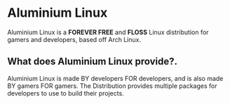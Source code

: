 # Aluminium Linux
Aluminium Linux is a **FOREVER FREE** and **FLOSS** Linux distribution for gamers and developers, based off Arch Linux.

## What does Aluminium Linux provide?.
Aluminium Linux is made BY developers FOR developers, and is also made BY gamers FOR gamers. The Distribution provides multiple packages for developers to use to build their projects.
